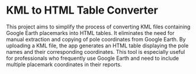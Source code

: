 
# KML to HTML Table Converter

This project aims to simplify the process of converting KML files containing Google Earth placemarks into HTML tables. It eliminates the need for manual extraction and copying of pole coordinates from Google Earth. By uploading a KML file, the app generates an HTML table displaying the pole names and their corresponding coordinates. This tool is especially useful for professionals who frequently use Google Earth and need to include multiple placemark coordinates in their reports.

